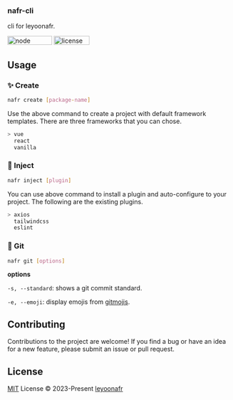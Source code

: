 ### nafr-cli

cli for leyoonafr.

<p>
  <img width="100" height="20" alt="node" src="https://img.shields.io/badge/node-%3E%3D%2014.0.0-orange?style=flat-square"/>
  <img width="80" height="20" alt="license" src="https://img.shields.io/github/license/codeacme17/1llg-terminal-GPT?style=flat-square"/>
</p>


## Usage

### ✨ Create

```bash
nafr create [package-name]
```

Use the above command to create a project with default framework templates. There are three frameworks that you can chose.  

```bash
> vue
  react
  vanilla
```

### 💉 Inject

```bash 
nafr inject [plugin]
```

You can use above command to install a plugin and auto-configure to your project. The following are the existing plugins.

```bash
> axios
  tailwindcss
  eslint
```

### 🔧 Git

```bash
nafr git [options]
```

**options**

`-s, --standard`: shows a git commit standard.

`-e, --emoji`: display emojis from [gitmojis](https://github.com/carloscuesta/gitmoji).

## Contributing
Contributions to the project are welcome! If you find a bug or have an idea for a new feature, please submit an issue or pull request.


## License
[MIT](https://github.com/codeacme17/nafr-cli/blob/main/LICENSE) License © 2023-Present [leyoonafr](https://github.com/codeacme17)
